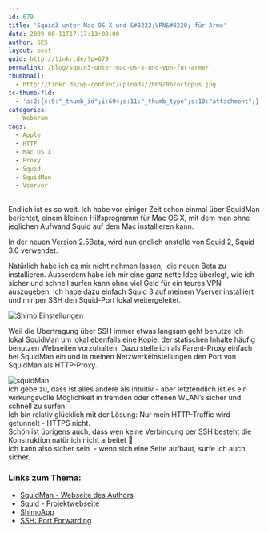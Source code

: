 ```yaml
---
id: 679
title: 'Squid3 unter Mac OS X und &#8222;VPN&#8220; für Arme'
date: 2009-06-11T17:17:13+00:00
author: SES
layout: post
guid: http://tinkr.de/?p=679
permalink: /blog/squid3-unter-mac-os-x-und-vpn-fur-arme/
thumbnail:
  - http://tinkr.de/wp-content/uploads/2009/06/octopus.jpg
tc-thumb-fld:
  - 'a:2:{s:9:"_thumb_id";i:694;s:11:"_thumb_type";s:10:"attachment";}'
categories:
  - Webkram
tags:
  - Apple
  - HTTP
  - Mac OS X
  - Proxy
  - Squid
  - SquidMan
  - Vserver
---
```

Endlich ist es so weit. Ich habe vor einiger Zeit schon einmal über SquidMan berichtet, einem kleinen Hilfsprogramm für Mac OS X, mit dem man ohne jeglichen Aufwand Squid auf dem Mac installieren kann.

In der neuen Version 2.5Beta, wird nun endlich anstelle von Squid 2, Squid 3.0 verwendet.

Natürlich habe ich es mir nicht nehmen lassen,  die neuen Beta zu installieren. Ausserdem habe ich mir eine ganz nette Idee überlegt, wie ich sicher und schnell surfen kann ohne viel Geld für ein teures VPN auszugeben. Ich habe dazu einfach Squid 3 auf meinem Vserver installiert und mir per SSH den Squid-Port lokal weitergeleitet.

<img loading="lazy" class="alignnone size-full wp-image-680" title="Shimo Einstellungen" src="/assets/2009/06/shimo.jpg" alt="Shimo Einstellungen" width="550" height="350" srcset="/assets/2009/06/shimo.jpg 550w, /assets/2009/06/shimo-300x190.jpg 300w" sizes="(max-width: 550px) 100vw, 550px" />

Weil die Übertragung über SSH immer etwas langsam geht benutze ich lokal SquidMan um lokal ebenfalls eine Kopie, der statischen Inhalte häufig benutzen Webseiten vorzuhalten. Dazu stelle ich als Parent-Proxy einfach bei SquidMan ein und in meinen Netzwerkeinstellungen den Port von SquidMan als HTTP-Proxy.

<div>
  <img loading="lazy" class="alignnone size-full wp-image-683" title="squidMan" src="/assets/2009/06/squidMan.jpg" alt="squidMan" width="578" height="366" srcset="/assets/2009/06/squidMan.jpg 578w, /assets/2009/06/squidMan-300x189.jpg 300w" sizes="(max-width: 578px) 100vw, 578px" />
</div>

<div>
  Ich gebe zu, dass ist alles andere als intuitiv - aber letztendlich ist es ein wirkungsvolle Möglichkeit in fremden oder offenen WLAN&#8217;s sicher und schnell zu surfen.
</div>

<div>
  Ich bin relativ glücklich mit der Lösung: Nur mein HTTP-Traffic wird getunnelt - HTTPS nicht.
</div>

<div>
</div>

<div>
  Schön ist übrigens auch, dass wen keine Verbindung per SSH besteht die Konstruktion natürlich nicht arbeitet 🙂
</div>

<div>
</div>

<div>
  Ich kann also sicher sein  - wenn sich eine Seite aufbaut, surfe ich auch sicher.
</div>

### Links zum Thema:

  * [SquidMan - Webseite des Authors](http://web.me.com/adg/squidman/index.html)
  * [Squid - Projektwebseite](http://www.squid-cache.org/)
  * [ShimoApp](http://www.shimoapp.com/)
  * [SSH: Port Forwarding](http://www.ssh.com/support/documentation/online/ssh/adminguide/32/Port_Forwarding.html)
